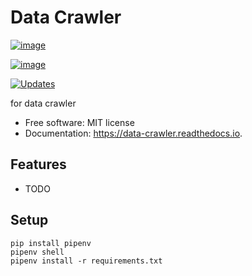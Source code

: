 # Data Crawler

[![image](https://img.shields.io/pypi/v/data_crawler.svg)](https://pypi.python.org/pypi/data_crawler)

[![image](https://img.shields.io/travis/mildronize/data_crawler.svg)](https://travis-ci.org/mildronize/data_crawler)

[![Updates](https://pyup.io/repos/github/mildronize/data_crawler/shield.svg)](https://pyup.io/repos/github/mildronize/data_crawler/)

for data crawler

  - Free software: MIT license
  - Documentation: <https://data-crawler.readthedocs.io>.

## Features

  - TODO

## Setup

```
pip install pipenv
pipenv shell
pipenv install -r requirements.txt
```

